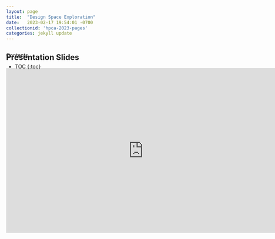 ```yaml
---
layout: page
title:  "Design Space Exploration"
date:   2023-02-17 19:54:01 -0700
collectionid: 'hpca-2023-pages' 
categories: jekyll update
---
```




<div id="toc_container" style="position: absolute" markdown="1">
<p class="toc_title">Contents</p>

* TOC
{:toc}
</div>

## Presentation Slides
<iframe src="https://docs.google.com/presentation/d/e/2PACX-1vTZaYc7IllLeCpedB6-3_HcR0AWrDiGSqKPWAMKDCc8joPYn5Srwd77p1uCDUj_vrtyS1KR_YrWvebS/embed?start=false&loop=false&delayms=3000" frameborder="0" width="746" height="449" allowfullscreen="true" mozallowfullscreen="true" webkitallowfullscreen="true"></iframe>

